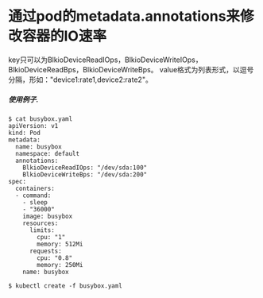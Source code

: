# 通过pod的metadata.annotations来修改容器的IO速率
key只可以为BlkioDeviceReadIOps，BlkioDeviceWriteIOps，BlkioDeviceReadBps，BlkioDeviceWriteBps。
value格式为列表形式，以逗号分隔，形如："device1:rate1,device2:rate2"。

##### 使用例子.

```
$ cat busybox.yaml 
apiVersion: v1
kind: Pod
metadata:
  name: busybox
  namespace: default
  annotations:
    BlkioDeviceReadIOps: "/dev/sda:100"
    BlkioDeviceWriteBps: "/dev/sda:200"
spec:
  containers:
  - command:
    - sleep
    - "36000"
    image: busybox
    resources:
      limits:
        cpu: "1"
        memory: 512Mi
      requests:
        cpu: "0.8"
        memory: 250Mi
    name: busybox

$ kubectl create -f busybox.yaml
```


